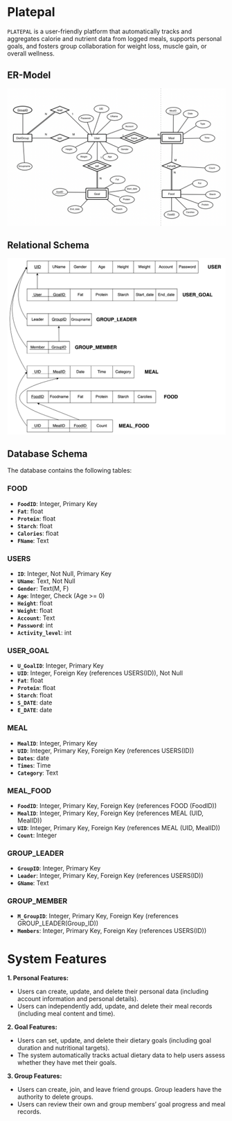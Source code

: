 # Platepal

`PLATEPAL` is a user-friendly platform that automatically tracks and aggregates calorie and nutrient data from logged meals, supports personal goals, and fosters group collaboration for weight loss, muscle gain, or overall wellness.
## ER-Model
<img src="/ER-model.png" alt=" " />  

## Relational Schema
<img src="/relational schema.png" alt=" " />  

## Database Schema

The database contains the following tables:

### FOOD

- **`FoodID`**: Integer, Primary Key
- **`Fat`**: float
- **`Protein`**: float
- **`Starch`**: float
- **`Calories`**: float
- **`FName`**: Text

### USERS

- **`ID`**: Integer, Not Null, Primary Key
- **`UName`**: Text, Not Null
- **`Gender`**: Text(M, F)
- **`Age`**: Integer, Check (Age >= 0)
- **`Height`**: float
- **`Weight`**: float
- **`Account`**: Text
- **`Password`**: int
- **`Activity_level`**: int


### USER_GOAL

- **`U_GoalID`**: Integer, Primary Key
- **`UID`**: Integer, Foreign Key (references USERS(ID)), Not Null
- **`Fat`**: float
- **`Protein`**: float
- **`Starch`**: float
- **`S_DATE`**: date
- **`E_DATE`**: date

### MEAL 

- **`MealID`**: Integer, Primary Key
- **`UID`**: Integer, Primary Key, Foreign Key (references USERS(ID))
- **`Dates`**: date
- **`Times`**: Time
- **`Category`**: Text

### MEAL_FOOD

- **`FoodID`**: Integer, Primary Key, Foreign Key (references FOOD (FoodID))
- **`MealID`**: Integer, Primary Key, Foreign Key (references MEAL (UID, MealID))
- **`UID`**: Integer, Primary Key, Foreign Key (references MEAL (UID, MealID))
- **`Count`**: Integer

### GROUP_LEADER

- **`GroupID`**: Integer, Primary Key
- **`Leader`**: Integer, Primary Key, Foreign Key (references USERS(ID))
- **`GName`**: Text

### GROUP_MEMBER

- **`M_GroupID`**: Integer, Primary Key, Foreign Key (references GROUP_LEADER(Group_ID))
- **`Members`**: Integer, Primary Key, Foreign Key (references USERS(ID))


# System Features
**1. Personal Features:**  
-  Users can create, update, and delete their personal data (including account information and personal details).  
-  Users can independently add, update, and delete their meal records (including meal content and time).  

**2. Goal Features:**  
-  Users can set, update, and delete their dietary goals (including goal duration and nutritional targets).  
-  The system automatically tracks actual dietary data to help users assess whether they have met their goals.  

**3. Group Features:**  
-  Users can create, join, and leave friend groups. Group leaders have the authority to delete groups.  
-  Users can review their own and group members’ goal progress and meal records.  

